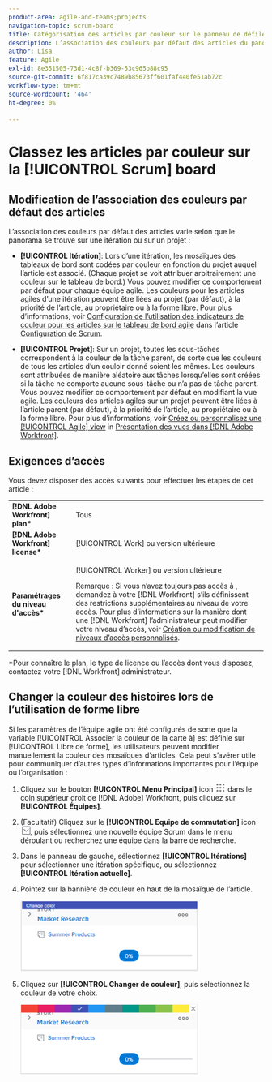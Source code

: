 ```yaml
---
product-area: agile-and-teams;projects
navigation-topic: scrum-board
title: Catégorisation des articles par couleur sur le panneau de défilement
description: L’association des couleurs par défaut des articles du panorama de défilement varie selon que le panorama se trouve sur une itération ou sur un projet.
author: Lisa
feature: Agile
exl-id: 8e351505-73d1-4c8f-b369-53c965b88c95
source-git-commit: 6f817ca39c7489b85673ff601faf440fe51ab72c
workflow-type: tm+mt
source-wordcount: '464'
ht-degree: 0%

---
```


# Classez les articles par couleur sur la [!UICONTROL Scrum] board

## Modification de l’association des couleurs par défaut des articles

L’association des couleurs par défaut des articles varie selon que le panorama se trouve sur une itération ou sur un projet :

* **[!UICONTROL Itération]**: Lors d’une itération, les mosaïques des tableaux de bord sont codées par couleur en fonction du projet auquel l’article est associé. (Chaque projet se voit attribuer arbitrairement une couleur sur le tableau de bord.) Vous pouvez modifier ce comportement par défaut pour chaque équipe agile. Les couleurs pour les articles agiles d’une itération peuvent être liées au projet (par défaut), à la priorité de l’article, au propriétaire ou à la forme libre. Pour plus d’informations, voir [Configuration de l’utilisation des indicateurs de couleur pour les articles sur le tableau de bord agile](../../../agile/get-started-with-agile-in-workfront/configure-scrum.md#configur4) dans l’article [Configuration de Scrum](../../../agile/get-started-with-agile-in-workfront/configure-scrum.md).

* **[!UICONTROL Projet]**: Sur un projet, toutes les sous-tâches correspondent à la couleur de la tâche parent, de sorte que les couleurs de tous les articles d’un couloir donné soient les mêmes. Les couleurs sont attribuées de manière aléatoire aux tâches lorsqu’elles sont créées si la tâche ne comporte aucune sous-tâche ou n’a pas de tâche parent. Vous pouvez modifier ce comportement par défaut en modifiant la vue agile. Les couleurs des articles agiles sur un projet peuvent être liées à l’article parent (par défaut), à la priorité de l’article, au propriétaire ou à la forme libre. Pour plus d’informations, voir [Créez ou personnalisez une [!UICONTROL Agile] view](../../../reports-and-dashboards/reports/reporting-elements/views-overview.md#customizing-an-agile-view) in [Présentation des vues dans [!DNL Adobe Workfront]](../../../reports-and-dashboards/reports/reporting-elements/views-overview.md).

## Exigences d’accès

Vous devez disposer des accès suivants pour effectuer les étapes de cet article :

<table style="table-layout:auto"> 
 <col> 
 </col> 
 <col> 
 </col> 
 <tbody> 
  <tr> 
   <td role="rowheader"><strong>[!DNL Adobe Workfront] plan*</strong></td> 
   <td> <p>Tous</p> </td> 
  </tr> 
  <tr> 
   <td role="rowheader"><strong>[!DNL Adobe Workfront] license*</strong></td> 
   <td> <p>[!UICONTROL Work] ou version ultérieure</p> </td> 
  </tr> 
  <tr> 
   <td role="rowheader"><strong>Paramétrages du niveau d'accès*</strong></td> 
   <td> <p>[!UICONTROL Worker] ou version ultérieure</p> <p>Remarque : Si vous n’avez toujours pas accès à , demandez à votre [!DNL Workfront] s’ils définissent des restrictions supplémentaires au niveau de votre accès. Pour plus d’informations sur la manière dont une [!DNL Workfront] l’administrateur peut modifier votre niveau d’accès, voir <a href="../../../administration-and-setup/add-users/configure-and-grant-access/create-modify-access-levels.md" class="MCXref xref">Création ou modification de niveaux d’accès personnalisés</a>.</p> </td> 
  </tr> 
 </tbody> 
</table>

&#42;Pour connaître le plan, le type de licence ou l’accès dont vous disposez, contactez votre [!DNL Workfront] administrateur.

## Changer la couleur des histoires lors de l’utilisation de forme libre

Si les paramètres de l’équipe agile ont été configurés de sorte que la variable [!UICONTROL Associer la couleur de la carte à] est définie sur [!UICONTROL Libre de forme], les utilisateurs peuvent modifier manuellement la couleur des mosaïques d’articles. Cela peut s’avérer utile pour communiquer d’autres types d’informations importantes pour l’équipe ou l’organisation :

1. Cliquez sur le bouton **[!UICONTROL Menu Principal]** icon ![](assets/main-menu-icon.png) dans le coin supérieur droit de [!DNL Adobe] Workfront, puis cliquez sur **[!UICONTROL Équipes]**.

1. (Facultatif) Cliquez sur le **[!UICONTROL Equipe de commutation]** icon ![Icône Changer l’équipe](assets/switch-team-icon.png), puis sélectionnez une nouvelle équipe Scrum dans le menu déroulant ou recherchez une équipe dans la barre de recherche.

1. Dans le panneau de gauche, sélectionnez **[!UICONTROL Itérations]** pour sélectionner une itération spécifique, ou sélectionnez **[!UICONTROL Itération actuelle]**.
1. Pointez sur la bannière de couleur en haut de la mosaïque de l’article.

   ![](assets/agile-story-color1-nwe-350x140.png)

1. Cliquez sur **[!UICONTROL Changer de couleur]**, puis sélectionnez la couleur de votre choix.

   ![](assets/agile-story-color2-nwe-350x138.png)
